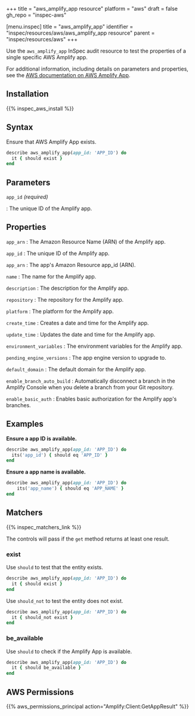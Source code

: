 +++
title = "aws_amplify_app resource"
platform = "aws"
draft = false
gh_repo = "inspec-aws"

[menu.inspec]
title = "aws_amplify_app"
identifier = "inspec/resources/aws/aws_amplify_app resource"
parent = "inspec/resources/aws"
+++

Use the `aws_amplify_app` InSpec audit resource to test the properties of a single specific AWS Amplify app.

For additional information, including details on parameters and properties, see the [AWS documentation on AWS Amplify  App](https://docs.aws.amazon.com/amplify/latest/APIReference/API_App.html).

## Installation

{{% inspec_aws_install %}}

## Syntax

Ensure that AWS Amplify App exists.

```ruby
describe aws_amplify_app(app_id: 'APP_ID') do
  it { should exist }
end
```

## Parameters

`app_id` _(required)_

: The unique ID of the Amplify app.

## Properties

`app_arn`
: The Amazon Resource Name (ARN) of the Amplify app.

`app_id`
: The unique ID of the Amplify app.

`app_arn`
: The app's Amazon Resource app_id (ARN).

`name`
: The name for the Amplify app.

`description`
: The description for the Amplify app.

`repository`
: The repository for the Amplify app.

`platform`
: The platform for the Amplify app.

`create_time`
: Creates a date and time for the Amplify app.

`update_time`
: Updates the date and time for the Amplify app.

`environment_variables`
: The environment variables for the Amplify app.

`pending_engine_versions`
: The app engine version to upgrade to.

`default_domain`
: The default domain for the Amplify app.

`enable_branch_auto_build`
: Automatically disconnect a branch in the Amplify Console when you delete a branch from your Git repository.

`enable_basic_auth`
: Enables basic authorization for the Amplify app's branches.

## Examples

**Ensure a app ID is available.**

```ruby
describe aws_amplify_app(app_id: 'APP_ID') do
  its('app_id') { should eq 'APP_ID' }
end
```

**Ensure a app name is available.**

```ruby
describe aws_amplify_app(app_id: 'APP_ID') do
    its('app_name') { should eq 'APP_NAME' }
end
```

## Matchers

{{% inspec_matchers_link %}}

The controls will pass if the `get` method returns at least one result.

### exist

Use `should` to test that the entity exists.

```ruby
describe aws_amplify_app(app_id: 'APP_ID') do
  it { should exist }
end
```

Use `should_not` to test the entity does not exist.

```ruby
describe aws_amplify_app(app_id: 'APP_ID') do
  it { should_not exist }
end
```

### be_available

Use `should` to check if the Amplify  App is available.

```ruby
describe aws_amplify_app(app_id: 'APP_ID') do
  it { should be_available }
end
```

## AWS Permissions

{{% aws_permissions_principal action="Amplify:Client:GetAppResult" %}}
